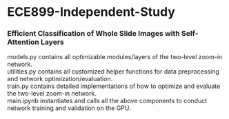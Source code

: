 # ECE899-Independent-Study
### Efficient Classification of Whole Slide Images with Self-Attention Layers  
models.py contains all optimizable modules/layers of the two-level zoom-in network.  
utilities.py contains all customized helper functions for data preprocessing and network optimization/evaluation.  
train.py contains detailed implementations of how to optimize and evaluate the two-level zoom-in network.  
main.ipynb instantiates and calls all the above components to conduct network training and validation on the GPU.
